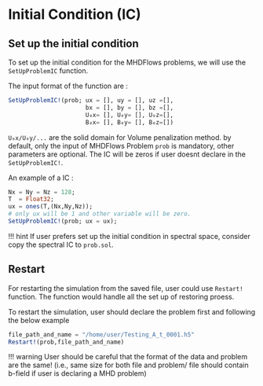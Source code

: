 # Initial Condition (IC)


## Set up the initial condition
To set up the initial condition for the MHDFlows problems, we will use the `SetUpProblemIC` function.

The input format of the function are : 
```julia
SetUpProblemIC!(prob; ux = [], uy = [], uz =[],
                      bx = [], by = [], bz =[],
                      U₀x= [], U₀y= [], U₀z=[],
                      B₀x= [], B₀y= [], B₀z=[])
```
`U₀x/U₀y/...` are the solid domain for Volume penalization method.
by default, only the input of MHDFlows Problem `prob` is mandatory, other parameters are optional. The IC will be zeros if user doesnt declare in the `SetUpProblemIC!`.

An example of a IC :
````julia
Nx = Ny = Nz = 128;
T  = Float32;
ux = ones(T,(Nx,Ny,Nz));
# only ux will be 1 and other variable will be zero.
SetUpProblemIC!(prob; ux = ux);
````

!!! hint
	If user prefers set up the initial condition in spectral space, consider copy the spectral IC to `prob.sol`.


## Restart
For restarting the simulation from the saved file, user could use `Restart!` function. The function would handle all the set up of restoring proess.

To restart the simulation, user should declare the problem first and following the below example
```julia
file_path_and_name = "/home/user/Testing_A_t_0001.h5"
Restart!(prob,file_path_and_name)
```

!!! warning
    User should be careful that the format of the data and problem are the same! (i.e., same size for both file and problem/ file should contain b-field if user is declaring a MHD problem)